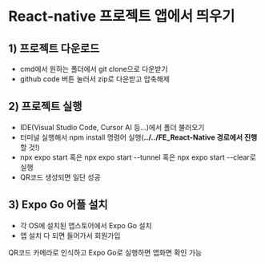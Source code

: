 # React-native 프로젝트 앱에서 띄우기
## 1) 프로젝트 다운로드
- cmd에서 원하는 폴더에서 git clone으로 다운받기
- github code 버튼 눌러서 zip로 다운받고 압축해제

## 2) 프로젝트 실행
- IDE(Visual Studio Code, Cursor AI 등...)에서 폴더 불러오기
- 터미널 실행해서 npm install 명령어 실행(**../../FE_React-Native 경로에서 진행**할 것!)
- npx expo start 혹은 npx expo start --tunnel 혹은 npx expo start --clear로 실행
- QR코드 생성되면 일단 성공

## 3) Expo Go 어플 설치
- 각 OS에 설치된 앱스토어에서 Expo Go 설치
- 앱 설치 다 되면 들어가서 회원가입

QR코드 카메라로 인식하고 Expo Go로 실행하면 앱화면 확인 가능 
